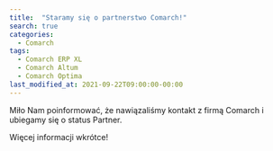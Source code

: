 ```yaml
---
title:  "Staramy się o partnerstwo Comarch!"
search: true
categories: 
  - Comarch
tags:
  - Comarch ERP XL
  - Comarch Altum
  - Comarch Optima
last_modified_at: 2021-09-22T09:00:00-00:00
---
```


Miło Nam poinformować, że nawiązaliśmy kontakt z firmą Comarch i ubiegamy się o status Partner.

Więcej informacji wkrótce!